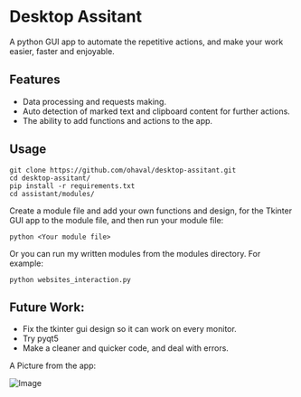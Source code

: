 # Desktop Assitant

A python GUI app to automate the repetitive actions, and make your work easier, faster
and enjoyable.

## Features

- Data processing and requests making.  
- Auto detection of marked text and clipboard content for further actions.
- The ability to add functions and actions to the app.

## Usage

```
git clone https://github.com/ohaval/desktop-assitant.git
cd desktop-assitant/
pip install -r requirements.txt
cd assistant/modules/
```

Create a module file and add your own functions and design, for the Tkinter GUI app to the module file, 
and then run your module file:

```
python <Your module file>
```
Or you can run my written modules from the modules directory. For example:
```
python websites_interaction.py
```

## Future Work:
- Fix the tkinter gui design so it can work on every monitor.
- Try pyqt5
- Make a cleaner and quicker code, and deal with errors.

A Picture from the app:

![Image](../master/pic_from_the_app.jpg?raw=true)

